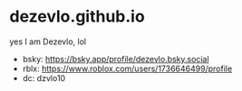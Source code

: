 # dezevlo.github.io
yes I am Dezevlo, lol

- bsky: https://bsky.app/profile/dezevlo.bsky.social
- rblx: https://www.roblox.com/users/1736646499/profile
- dc: dzvlo10
